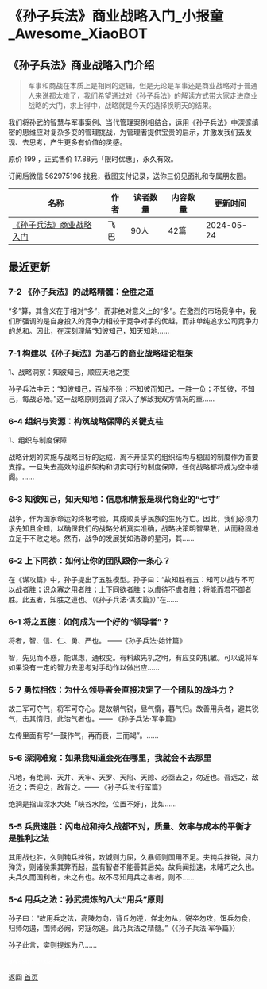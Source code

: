 # 《孙子兵法》商业战略入门_小报童_Awesome_XiaoBOT

## 《孙子兵法》商业战略入门介绍
> 军事和商战在本质上是相同的逻辑，但是无论是军事还是商业战略对于普通人来说都太难了，我们希望通过对《孙子兵法》的解读方式带大家走进商业战略的大门，求上得中，战略就是今天的选择换明天的结果。    
    
我们将孙武的智慧与军事案例、当代管理案例相结合，运用《孙子兵法》中深邃缜密的思维应对复杂多变的管理挑战，为管理者提供宝贵的启示，并激发我们去发现、去思考，产生更多有价值的灵感。    
    
原价 199 ，正式售价 17.88元「限时优惠」，永久有效。    
    
订阅后微信 562975196 找我，截图支付记录，送你三份见面礼和专属朋友圈。  
  


|名称|作者|读者数量|内容数量|更新时间|
|---|---|---|---|---|
|[《孙子兵法》商业战略入门](https://xiaobot.net/p/fscz-szbf?refer=0b133df9-27dc-423b-8101-639049001c13)|飞巴|90人|42篇|2024-05-24|

## 最近更新
### 7-2 《孙子兵法》的战略精髓：全胜之道

“多”算，其含义在于相对“多”，而非绝对意义上的“多”。在激烈的市场竞争中，我们所强调的是自身投入的竞争力相较于竞争对手的优越，而非单纯追求公司竞争力的总和。因此，在深刻理解“知彼知己，知天知地......

### 7-1 构建以《孙子兵法》为基石的商业战略理论框架

1、战略洞察：知彼知己，顺应天地之变

孙子兵法中云：“知彼知己，百战不殆；不知彼而知己，一胜一负；不知彼，不知己，每战必殆。”这一战略原则强调了深入了解敌我双方情况的重......

### 6-4 组织与资源：构筑战略保障的关键支柱

1、组织与制度保障

战略计划的实施与战略目标的达成，离不开坚实的组织结构与稳固的制度作为首要支撑。一旦失去高效的组织架构和切实可行的制度保障，任何战略都将成为空中楼阁。......

### 6-3 知彼知己，知天知地：信息和情报是现代商业的“七寸”

战争，作为国家命运的终极考验，其成败关乎民族的生死存亡。因此，我们必须力求先知且全知，以确保我们的战略分析真实准确，战略决策明智果敢，从而稳固地立足于不败之地。然而，战争的发展犹如浩渺的星河，其......

### 6-2 上下同欲：如何让你的团队跟你一条心？

在《谋攻篇》中，孙子提出了五胜模型。孙子曰：“故知胜有五：知可以战与不可以战者胜；识众寡之用者胜；上下同欲者胜；以虞待不虞者胜；将能而君不御者胜。此五者，知胜之道也。（《孙子兵法·谋攻篇》）”在......

### 6-1 将之五德：如何成为一个好的“领导者”？

将者，智、信、仁、勇、严也。 ——《孙子兵法·始计篇》

智，先见而不惑，能谋虑，通权变。有料敌先机之明，有应变的机敏。可以说将军如果没有一定的智力去思考对手动作以做出应......

### 5-7 勇怯相依：为什么领导者会直接决定了一个团队的战斗力？

故三军可夺气，将军可夺心。是故朝气锐，昼气惰，暮气归。故善用兵者，避其锐气，击其惰归，此治气者也。—— 《孙子兵法·军争篇》

左传里面有写“一鼓作气，再而衰，三而竭”。......

### 5-6 深涧难窥：如果我知道会死在哪里，我就会不去那里

凡地，有绝涧、天井、天牢、天罗、天陷、天隙、必亟去之，勿近也。吾远之，敌近之；吾迎之，敌背之。—— 《孙子兵法·行军篇》

绝涧是指山深水大处「峡谷水险，位置不好」，比如......

### 5-5 兵贵速胜：闪电战和持久战都不对，质量、效率与成本的平衡才是胜利之法

其用战也胜，久则钝兵挫锐，攻城则力屈，久暴师则国用不足。夫钝兵挫锐，屈力殚货，则诸侯乘其弊而起，虽有智者不能善其后矣。故兵闻拙速，未睹巧之久也。夫兵久而国利者，未之有也。故不尽知用兵之害者，则不......

### 5-4 用兵之法：孙武提炼的八大“用兵”原则

孙子曰：“故用兵之法，高陵勿向，背丘勿逆，佯北勿从，锐卒勿攻，饵兵勿食，归师勿遏，围师必阙，穷寇勿追。此乃兵法之精髓。”（《孙子兵法·军争篇》）

孙子此言，实则提炼为八......


<a href="https://github.com/Reno9527/awesome-xiaobot" style="color: white; text-decoration: none;">awesome-xiaobot</a>

返回 [首页](../README.md)
